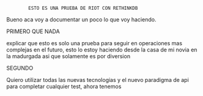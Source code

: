 
            ESTO ES UNA PRUEBA DE RIOT CON RETHINKDB


Bueno aca voy a documentar un poco
lo que voy haciendo.


PRIMERO QUE NADA

explicar que esto es solo una prueba para seguir en operaciones mas complejas
en el futuro, esto lo estoy haciendo desde la casa de mi novia en la madurgada
asi que solamente es por diversion

SEGUNDO

Quiero utilizar todas las nuevas tecnologias y el nuevo paradigma de api
para completar cualquier test, ahora tenemos 
